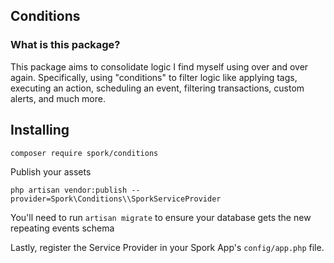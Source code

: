 ## Conditions
### What is this package?

This package aims to consolidate logic I find myself using over and over again. Specifically, using "conditions" to filter logic like applying tags, executing an action, scheduling an event, filtering transactions, custom alerts, and much more.

## Installing

```
composer require spork/conditions
```

Publish your assets

```
php artisan vendor:publish --provider=Spork\Conditions\\SporkServiceProvider
```

You'll need to run `artisan migrate` to ensure your database gets the new repeating events schema

Lastly, register the Service Provider in your Spork App's `config/app.php` file.
